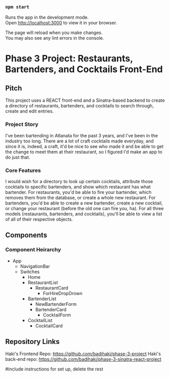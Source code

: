 ### `npm start`

Runs the app in the development mode.\
Open [http://localhost:3000](http://localhost:3000) to view it in your browser.

The page will reload when you make changes.\
You may also see any lint errors in the console.

#
#
# Phase 3 Project: Restaurants, Bartenders, and Cocktails Front-End
## Pitch
This project uses a REACT front-end and a Sinatra-based backend to create a directory of
restaurants, bartenders, and cocktails to search through, create and edit entries.
### Project Story
I've been bartending in Atlanata for the past 3 years, and I've been in the industry too
long. There are a lot of craft cocktails made everyday, and since it is, indeed, a craft,
it'd be nice to see who made it and be able to get the change to meet them at their
restaurant, so I figured I'd make an app to do just that.

### Core Features
I would wish for a directory to look up certain cocktails, attribute those cocktails
to specific bartenders, and show which restaurant has what bartender. For restaurants,
you'd be able to fire your bartender, which removes them from the database, or create
 a whole new restaurant. For bartenders, you'd be able to create a new bartender,
 create a new cocktail, or change your restaurant (before the old one can fire you, ha).
 For all three models (restaurants, bartenders, and cocktails), you'll be able to view
 a list of all of their respective objects.

 ## Components
 
 ### Component Heirarchy
- App
    - NavigationBar
    - Switches
        - Home
        - RestaurantList
            - RestaurantCard
                - ForHireDropDrown
        - BartenderList
            - NewBartenderForm
            - BartenderCard
                - CocktailForm
        - CocktailList
            - CocktailCard

 ## Repository Links
 Haki's Frontend Repo: https://github.com/badihaki/phase-3-project
 Haki's back-end repo: https://github.com/badihaki/phase-3-sinatra-react-project

 #include instructions for set up, delete the rest